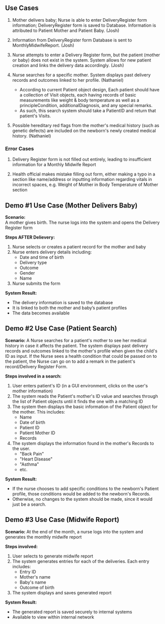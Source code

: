 ## Use Cases

1. Mother delivers baby; Nurse is able to enter DeliveryRegister form information; DeliveryRegister form is saved to Database. Information is attributed to Patient Mother and Patient Baby. (Josh)

2. Information from DeliveryRegister form Database is sent to MonthlyMidwifeReport. (Josh)

3. Nurse attempts to enter a Delivery Register form, but the patient (mother or baby) does not exist in the system.
 System allows for new patient creation and links the delivery data accordingly. (Josh)

4. Nurse searches for a specific mother. System displays past delivery records and outcomes linked to her profile. (Nathaniel)
    * According to current Patient object design, Each patient should have a collection of Visit objects, each having records of basic measurements like weight & body temperature as well as a principleCondition, additionalDiagnosis, and any special remarks.
    * As such, this search system should take a PatientID and return that patient's Visits.

6. Possible hereditary red flags from the mother's medical history (such as genetic defects) are included on the newborn's newly created medical history. (Nathaniel)

### Error Cases
1. Delivery Register form is not filled out entirely, leading to insufficient information for a Monthly Midwife Report

2. Health official makes mistake filling out form, either making a typo in a section like name/address or inputting information regarding vitals in incorrect spaces, e.g. Weight of Mother in Body Temperature of Mother section


## Demo #1 Use Case (Mother Delivers Baby)
**Scenario:**  
A mother gives birth. The nurse logs into the system and opens the Delivery Register form

**Steps AFTER Delievery:**
1. Nurse selects or creates a patient record for the mother and baby
2. Nurse enters delivery details including:
   - Date and time of birth
   - Delivery type
   - Outcome
   - Gender
   - Name
3. Nurse submits the form

**System Result:**  
- The delivery information is saved to the database
- It is linked to both the mother and baby’s patient profiles
- The data becomes available

## Demo #2 Use Case (Patient Search)
**Scenario:**
A Nurse searches for a patient's mother to see her medical history in case it affects the patient. The system displays past delivery records and outcomes linked to the mother's profile when given the child's ID as input. If the Nurse sees a health condition that could be passed on to the patient, the Nurse can go on to add a remark in the patient's record/Delivery Register Form.

**Steps involved in a search:**
1. User enters patient's ID (in a GUI environment, clicks on the user's mother information)
2. The system reads the Patient's mother's ID value and searches through the list of Patient objects until it finds the one with a matching ID
3. The system then displays the basic information of the Patient object for the mother. This includes:
   - Name
   - Date of birth
   - Patient ID
   - Patient Mother ID
   - Records
4. The system displays the information found in the mother's Records to the user.
   - "Back Pain"
   - "Heart Disease"
   - "Asthma"
   - etc.

**System Result:**
- If the nurse chooses to add specific conditions to the newborn's Patient profile, those conditions would be added to the newborn's Records.
- Otherwise, no changes to the system should be made, since it would just be a search.


## Demo #3 Use Case (Midwife Report)
**Scenario:**
At the end of the month, a nurse logs into the system and generates the monthly midwife report

**Steps involved:**
1. User selects to generate midwife report
2. The system generates entries for each of the deliveries. Each entry includes:
   - Entry ID
   - Mother's name
   - Baby's name
   - Outcome of birth
3. The system displays and saves generated report

**System Result:**
- The generated report is saved securely to internal systems
- Available to view within internal network
